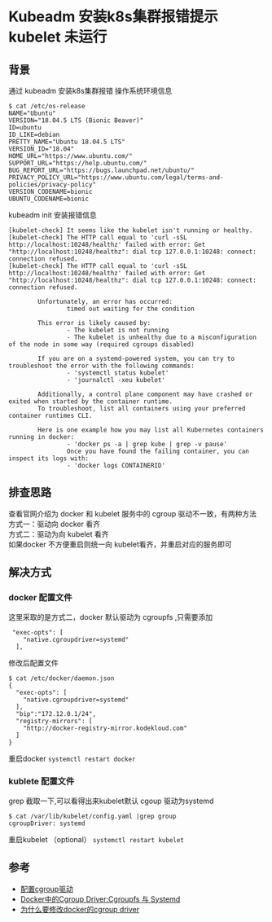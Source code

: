 # Kubeadm 安装k8s集群报错提示 kubelet 未运行


## 背景
通过 kubeadm 安装k8s集群报错
操作系统环境信息
```shell
$ cat /etc/os-release 
NAME="Ubuntu"
VERSION="18.04.5 LTS (Bionic Beaver)"
ID=ubuntu
ID_LIKE=debian
PRETTY_NAME="Ubuntu 18.04.5 LTS"
VERSION_ID="18.04"
HOME_URL="https://www.ubuntu.com/"
SUPPORT_URL="https://help.ubuntu.com/"
BUG_REPORT_URL="https://bugs.launchpad.net/ubuntu/"
PRIVACY_POLICY_URL="https://www.ubuntu.com/legal/terms-and-policies/privacy-policy"
VERSION_CODENAME=bionic
UBUNTU_CODENAME=bionic
```

kubeadm init 安装报错信息
```shell
[kubelet-check] It seems like the kubelet isn't running or healthy.
[kubelet-check] The HTTP call equal to 'curl -sSL http://localhost:10248/healthz' failed with error: Get "http://localhost:10248/healthz": dial tcp 127.0.0.1:10248: connect: connection refused.
[kubelet-check] The HTTP call equal to 'curl -sSL http://localhost:10248/healthz' failed with error: Get "http://localhost:10248/healthz": dial tcp 127.0.0.1:10248: connect: connection refused.

        Unfortunately, an error has occurred:
                timed out waiting for the condition

        This error is likely caused by:
                - The kubelet is not running
                - The kubelet is unhealthy due to a misconfiguration of the node in some way (required cgroups disabled)

        If you are on a systemd-powered system, you can try to troubleshoot the error with the following commands:
                - 'systemctl status kubelet'
                - 'journalctl -xeu kubelet'

        Additionally, a control plane component may have crashed or exited when started by the container runtime.
        To troubleshoot, list all containers using your preferred container runtimes CLI.

        Here is one example how you may list all Kubernetes containers running in docker:
                - 'docker ps -a | grep kube | grep -v pause'
                Once you have found the failing container, you can inspect its logs with:
                - 'docker logs CONTAINERID'
```
## 排查思路
查看官网介绍为 docker 和 kubelet  服务中的 cgroup 驱动不一致，有两种方法  
方式一：驱动向 docker 看齐  
方式二：驱动为向 kubelet 看齐  
如果docker 不方便重启则统一向 kubelet看齐，并重启对应的服务即可

## 解决方式
### docker 配置文件
这里采取的是方式二，docker 默认驱动为 cgroupfs ,只需要添加
```
 "exec-opts": [
    "native.cgroupdriver=systemd"
  ],
```
修改后配置文件
```
$ cat /etc/docker/daemon.json 
{
  "exec-opts": [
    "native.cgroupdriver=systemd"
  ],
  "bip":"172.12.0.1/24",
  "registry-mirrors": [
    "http://docker-registry-mirror.kodekloud.com"
  ]
}
```
重启docker
`systemctl restart docker`
### kublete 配置文件
grep 截取一下,可以看得出来kubelet默认 cgoup 驱动为systemd
```
$ cat /var/lib/kubelet/config.yaml |grep group
cgroupDriver: systemd
```
重启kubelet （optional）
`systemctl restart kubelet`



## 参考

- [配置cgroup驱动](https://kubernetes.io/zh/docs/setup/production-environment/tools/kubeadm/install-kubeadm/#configure-cgroup-driver)  
- [Docker中的Cgroup Driver:Cgroupfs 与 Systemd](https://www.cnblogs.com/hongdada/p/9771857.html)  
- [为什么要修改docker的cgroup driver](http://www.manongjc.com/detail/20-nytgptlajikhhpx.html)
